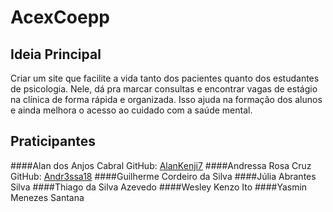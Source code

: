 # AcexCoepp
## Ideia Principal
Criar um site que facilite a vida tanto dos pacientes quanto dos estudantes de psicologia. Nele, dá pra marcar consultas e encontrar vagas de estágio na clínica de forma rápida e organizada. Isso ajuda na formação dos alunos e ainda melhora o acesso ao cuidado com a saúde mental.
## Praticipantes
####Alan dos Anjos Cabral 
GitHub: [AlanKenji7](https://github.com/AlanKenji7)
####Andressa Rosa Cruz
GitHub: [Andr3ssa18](https://github.com/Andr3ssa18)
####Guilherme Cordeiro da Silva
####Júlia Abrantes Silva
####Thiago da Silva Azevedo
####Wesley Kenzo Ito
####Yasmin Menezes Santana
